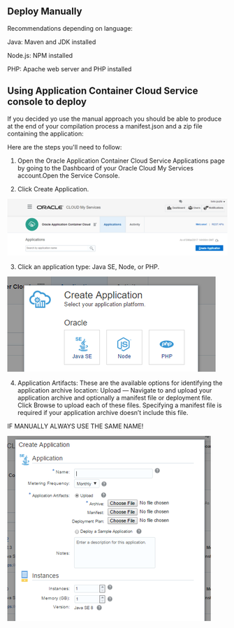 ## Deploy Manually ##

Recommendations depending on language:

Java: Maven and JDK installed

Node.js: NPM installed

PHP: Apache web server and PHP installed


## Using Application Container Cloud Service console to deploy ##
If you decided yo use the manual approach you should be able to produce at the end of your compilation process a manifest.json and a zip file containing the application:

Here are the steps you'll need to follow:

1) Open the Oracle Application Container Cloud Service Applications page by going to the Dashboard of your Oracle Cloud My Services account.Open the Service Console.

2) Click Create Application.

![alt text](createappaccs01.PNG)

3) Click an application type: Java SE, Node, or PHP.

![alt text](createappaccs02.PNG)

4) Application Artifacts: These are the available options for identifying the application archive location:
Upload — Navigate to and upload your application archive and optionally a manifest file or deployment file. Click Browse to upload each of these files. Specifying a manifest file is required if your application archive doesn’t include this file.

IF MANUALLY ALWAYS USE THE SAME NAME!

![alt text](createappaccs03.PNG)


